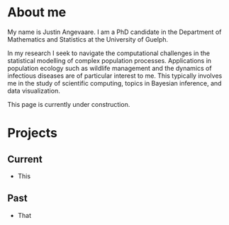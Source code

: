# About me
My name is Justin Angevaare. I am a PhD candidate in the Department of Mathematics and Statistics at the University of Guelph.

In my research I seek to navigate the computational challenges in the statistical modelling of complex population processes. Applications in population ecology such as wildlife management and the dynamics of infectious diseases are of particular interest to me. This typically involves me in the study of scientific computing, topics in Bayesian inference, and data visualization.

This page is currently under construction.

# Projects
## Current
* This

## Past
* That
